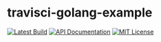 travisci-golang-example
=======================

[![Latest Build](https://travis-ci.org/DieterReuter/travisci-golang-example.svg?style=flat-square)](https://travis-ci.org/DieterReuter/travisci-golang-example.svg/)
[![API Documentation](http://img.shields.io/badge/api-Godoc-blue.svg?style=flat-square)](http://godoc.org/github.com/DieterReuter/travis-golang-example)
[![MIT License](http://img.shields.io/badge/license-MIT-blue.svg?style=flat-square)](http://opensource.org/licenses/MIT)

